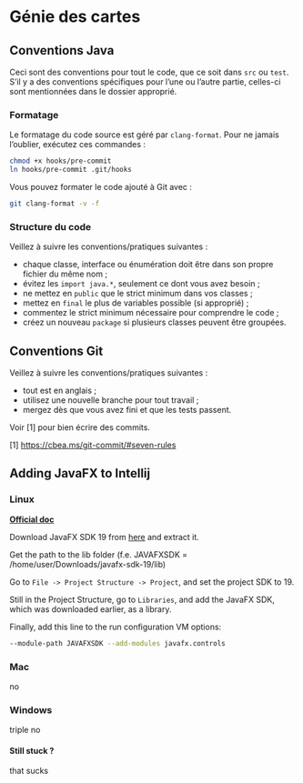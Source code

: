 # Génie des cartes

## Conventions Java

Ceci sont des conventions pour tout le code, que ce soit dans `src` ou `test`. S’il y a des conventions spécifiques pour l’une ou l’autre partie, celles-ci sont mentionnées dans le dossier approprié.

### Formatage

Le formatage du code source est géré par `clang-format`. Pour ne jamais l’oublier, exécutez ces commandes :

```bash
chmod +x hooks/pre-commit
ln hooks/pre-commit .git/hooks
```

Vous pouvez formater le code ajouté à Git avec :

```bash
git clang-format -v -f
```

### Structure du code

Veillez à suivre les conventions/pratiques suivantes :

- chaque classe, interface ou énumération doit être dans son propre fichier du même nom ;
- évitez les `import java.*`, seulement ce dont vous avez besoin ;
- ne mettez en `public` que le strict minimum dans vos classes ;
- mettez en `final` le plus de variables possible (si approprié) ;
- commentez le strict minimum nécessaire pour comprendre le code ;
- créez un nouveau `package` si plusieurs classes peuvent être groupées.

## Conventions Git

Veillez à suivre les conventions/pratiques suivantes :

- tout est en anglais ;
- utilisez une nouvelle branche pour tout travail ;
- mergez dès que vous avez fini et que les tests passent.

Voir [1] pour bien écrire des commits.

[1] https://cbea.ms/git-commit/#seven-rules

## Adding JavaFX to Intellij

### Linux

**[Official doc](https://openjfx.io/openjfx-docs/#install-javafx)**

Download JavaFX SDK 19 from [here](https://gluonhq.com/products/javafx/) and extract it.

Get the path to the lib folder (f.e. JAVAFXSDK = /home/user/Downloads/javafx-sdk-19/lib)

Go to ```File -> Project Structure -> Project```, and set the project SDK to 19.

Still in the Project Structure, go to ```Libraries```, and add the JavaFX SDK, which was downloaded earlier, as a
library.

Finally, add this line to the run configuration VM options:

```bash
--module-path JAVAFXSDK --add-modules javafx.controls
```

### Mac

no

### Windows

triple no

#### Still stuck ?

that sucks